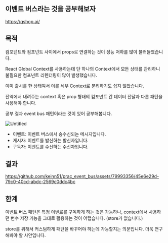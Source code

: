 ## 이벤트 버스라는 것을 공부해보자

https://qshop.ai/

## 목적

컴포넌트와 컴포넌트 사이에서 props로 연결하는 것이 성능 저하를 많이 불러들였습니다.

React Global Context를 사용하는데 단 하나의 Context에서 모든 상태를 관리하니 불필요한 컴포넌트 리렌더링이 많이 발생했습니다.

이미 출시를 한 상태여서 이를 세부 Context로 분리하기도 쉽지 않았습니다.

전역에서 내려주는 context 혹은 prop 형태의 컴포넌트 간 데이터 전달과 다른 패턴을 사용해야 합니다.

공부 결과 event bus 패턴이라는 것이 있어 공부해봅니다.

![Untitled](https://github.com/keinn51/prac_event_bus/assets/79993356/3b610389-431a-452e-8910-204aa9092e87)

- 이벤트: 이벤트 버스에서 송수신되는 메시지입니다.
- 게시자: 이벤트를 발신하는 발신자입니다.
- 구독자: 이벤트를 수신하는 수신자입니다.

## 결과

https://github.com/keinn51/prac_event_bus/assets/79993356/45e6e29d-79c0-40cd-abdc-2569c0ddc4bc

## 한계

이벤트 버스 패턴은 특정 이벤르를 구독하게 하는 것은 가능하나, context에서 사용하던 변수 저장 기능을 그대로 활용하는 것이 어렵습니다. (store가 없습니다.)

store를 위해서 커스텀하게 패턴을 바꾸어야 하는데 가능할지는 의문입니다. 더욱 연구해봐야 할 사안입니다.
